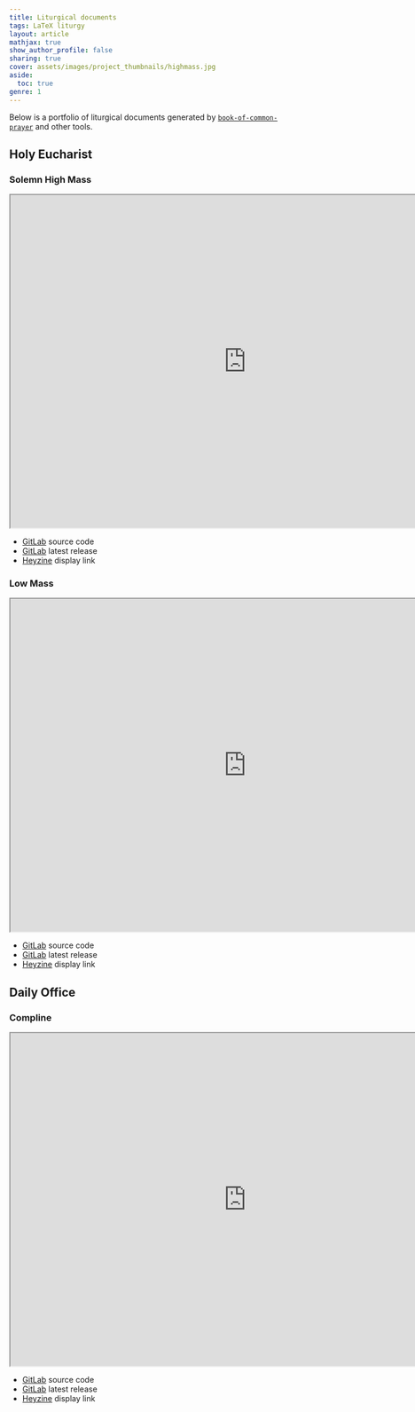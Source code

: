 ```yaml
---
title: Liturgical documents
tags: LaTeX liturgy
layout: article
mathjax: true
show_author_profile: false
sharing: true
cover: assets/images/project_thumbnails/highmass.jpg
aside:
  toc: true
genre: 1
---
```


Below is a portfolio of liturgical documents generated by [`book-of-common-prayer`](projects/book-of-common-prayer.html) and other tools.

## Holy Eucharist

### Solemn High Mass

<iframe src="https://heyzine.com/flip-book/b6b8ce300e.html" width="850" height="600"></iframe>

* [GitLab](https://gitlab.com/cwtc/order-mass) source code
* [GitLab](https://gitlab.com/cwtc/order-mass/-/releases) latest release
* [Heyzine](https://heyzine.com/flip-book/b6b8ce300e.html) display link

### Low Mass

<iframe src="https://heyzine.com/flip-book/da319f27fa.html" width="850" height="600"></iframe>

* [GitLab](https://gitlab.com/cwtc/order-low-mass) source code
* [GitLab](https://gitlab.com/cwtc/order-low-mass/-/releases) latest release
* [Heyzine](https://heyzine.com/flip-book/da319f27fa.html) display link

## Daily Office

### Compline

<iframe src="https://heyzine.com/flip-book/05f10f6584.html" width="850" height="600"></iframe>

* [GitLab](https://gitlab.com/cwtc/order-psalms-compline) source code
* [GitLab](https://gitlab.com/cwtc/order-psalms-compline/-/releases/) latest release
* [Heyzine](https://heyzine.com/flip-book/05f10f6584.html) display link


